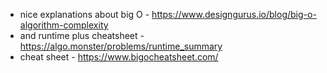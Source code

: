 - nice explanations about big O - https://www.designgurus.io/blog/big-o-algorithm-complexity
- and runtime plus cheatsheet - https://algo.monster/problems/runtime_summary
- cheat sheet - https://www.bigocheatsheet.com/